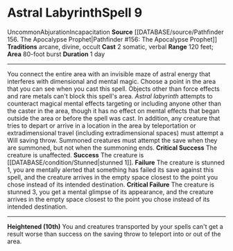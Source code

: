 ﻿---
actions: '[two-actions]'
area: 80-foot burst
component:
- Somatic
- Verbal
duration: 1 day
heighten: 10th
heighten_level: 9, 10
id: '655'
level: '9'
name: Astral Labyrinth
range: 120 feet
rarity: Uncommon
school: Abjuration
source: '[[DATABASE/source/Pathfinder 156. The Apocalypse Prophet|Pathfinder #156:
  The Apocalypse Prophet]]'
tradition:
- Arcane
- Divine
- Occult
trait:
- '[[DATABASE/trait/Abjuration|Abjuration]]'
- '[[DATABASE/trait/Incapacitation|Incapacitation]]'
- '[[DATABASE/trait/Uncommon|Uncommon]]'
type: Spell

---
# Astral Labyrinth<span class="item-type">Spell 9</span>

<span class="trait-uncommon item-trait">Uncommon</span><span class="item-trait">Abjuration</span><span class="item-trait">Incapacitation</span>
**Source** [[DATABASE/source/Pathfinder 156. The Apocalypse Prophet|Pathfinder #156: The Apocalypse Prophet]]
**Traditions** arcane, divine, occult
**Cast** <span class="action-icon">2</span> somatic, verbal
**Range** 120 feet; **Area** 80-foot burst
**Duration** 1 day

---
You connect the entire area with an invisible maze of astral energy that interferes with dimensional and mental magic. Choose a point in the area that you can see when you cast this spell. Objects other than force effects and rare metals can't block this spell's area. _Astral labyrinth_ attempts to counteract magical mental effects targeting or including anyone other than the caster in the area, though it has no effect on mental effects that began outside the area or before the spell was cast.
 In addition, any creature that tries to depart or arrive in a location in the area by teleportation or extradimensional travel (including extradimensional spaces) must attempt a Will saving throw. Summoned creatures must attempt the save when they are summoned, but not when the summoning ends.
**Critical Success** The creature is unaffected.
**Success** The creature is [[DATABASE/condition/Stunned|stunned 1]].
**Failure** The creature is stunned 1, you are mentally alerted that something has failed its save against this spell, and the creature arrives in the empty space closest to the point you chose instead of its intended destination.
**Critical Failure** The creature is stunned 3, you get a mental glimpse of its appearance, and the creature arrives in the empty space closest to the point you chose instead of its intended destination.

---
**Heightened (10th)** You and creatures transported by your spells can't get a result worse than success on the saving throw to teleport into or out of the area.